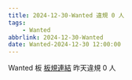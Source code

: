 ```yaml
---
title: 2024-12-30-Wanted 違規 0 人
tags:
    - Wanted
abbrlink: 2024-12-30-Wanted
date: Wanted-2024-12-30 12:00:00
---
```

Wanted 板 [板規連結](https://www.ptt.cc/bbs/Wanted/M.1608829773.A.D3B.html)
昨天違規 0 人
